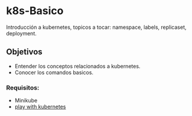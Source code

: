# k8s-Basico

Introducción a kubernetes, topicos a tocar: namespace, labels, replicaset, deployment.

## Objetivos

* Entender los conceptos relacionados a kubernetes.
* Conocer los comandos basicos.

### Requisitos:
- Minikube
- [play with kubernetes](https://labs.play-with-k8s.com)

